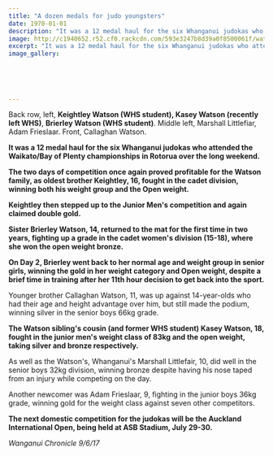 ```yaml
---
title: "A dozen medals for judo youngsters"
date: 1970-01-01
description: "It was a 12 medal haul for the six Whanganui judokas who attended the Waikato/Bay of Plenty championships in Rotorua over the long weekend..."
image: http://c1940652.r52.cf0.rackcdn.com/593e3247b8d39a0f8500061f/watsons-in-rotorua-chorn-june.jpg
excerpt: "It was a 12 medal haul for the six Whanganui judokas who attended the Waikato/Bay of Plenty championships in Rotorua over the long weekend."
image_gallery:
    
    
    
    
    
---
```


<p><span>Back row, left, <strong>Keightley Watson (WHS student), Kasey Watson (recently left WHS)</strong>, <strong>Brierley Watson (WHS student)</strong>. Middle left, Marshall Littlefiar, Adam Frieslaar. Front, Callaghan Watson.</span></p>
<p class="element element-paragraph"><strong>It was a 12 medal haul for the six Whanganui judokas who attended the Waikato/Bay of Plenty championships in Rotorua over the long weekend.</strong></p>
<p class="element element-paragraph"><strong>The two days of competition once again proved profitable for the Watson family, as oldest brother Keightley, 16, fought in the cadet division, winning both his weight group and the Open weight.</strong></p>
<p class="element element-paragraph"><strong>Keightley then stepped up to the Junior Men's competition and again claimed double gold.</strong></p>
<p class="element element-paragraph"><strong>Sister Brierley Watson, 14, returned to the mat for the first time in two years, fighting up a grade in the cadet women's division (15-18), where she won the open weight bronze.</strong></p>
<p class="element element-paragraph"><strong>On Day 2, Brierley went back to her normal age and weight group in senior girls, winning the gold in her weight category and Open weight, despite a brief time in training after her 11th hour decision to get back into the sport.</strong></p>
<p class="element element-paragraph">Younger brother Callaghan Watson, 11, was up against 14-year-olds who had their age and height advantage over him, but still made the podium, winning silver in the senior boys 66kg grade.</p>
<p class="element element-paragraph"><strong>The Watson sibling's cousin (and former WHS student) Kasey Watson, 18, fought in the junior men's weight class of 83kg and the open weight, taking silver and bronze respectively.</strong></p>
<p class="element element-paragraph">As well as the Watson's, Whanganui's Marshall Littlefair, 10, did well in the senior boys 32kg division, winning bronze despite having his nose taped from an injury while competing on the day.</p>
<p class="element element-paragraph">Another newcomer was Adam Frieslaar, 9, fighting in the junior boys 36kg grade, winning gold for the weight class against seven other competitors.</p>
<p class="element element-paragraph"><strong>The next domestic competition for the judokas will be the Auckland International Open, being held at ASB Stadium, July 29-30.</strong></p>
<p class="element element-paragraph"><em>Wanganui Chronicle 9/6/17</em></p>

